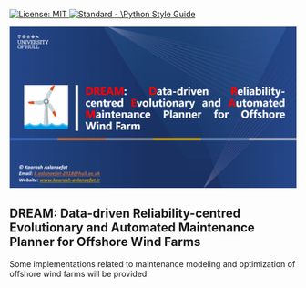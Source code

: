 <p align="left">

 <a href="https://opensource.org/licenses/MIT"><img src="https://img.shields.io/badge/License-MIT-yellow.svg" alt="License: MIT">
  <a href="https://standardjs.com"><img src="https://img.shields.io/badge/code_style-standard-brightgreen.svg" alt="Standard - \Python Style Guide"></a>
</p>

<p align="center">
 <img src="https://github.com/koo-ec/WindTurbine_Maintenance_Tests/blob/master/DREAM.PNG" alt="DREAM"> </p>

## DREAM: Data-driven Reliability-centred Evolutionary and Automated Maintenance Planner for Offshore Wind Farms

Some implementations related to maintenance modeling and optimization of offshore wind farms will be provided.
